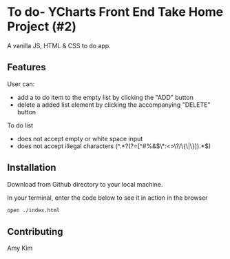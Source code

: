 # To do- YCharts Front End Take Home Project (#2)
A vanilla JS, HTML & CSS to do app.

## Features
User can:
* add a to do item to the empty list by clicking the "ADD" button
* delete a added list element by clicking the accompanying "DELETE" button

To do list
* does not accept empty or white space input
* does not accept illegal characters (^.*?(?=[\^#%&$\*:<>\?/\{\|\}]).*$)

## Installation
Download from Github directory to your local machine.

In your terminal, enter the code below to see it in action in the browser
```sh
open ./index.html
```
## Contributing
Amy Kim
